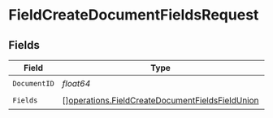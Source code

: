 # FieldCreateDocumentFieldsRequest


## Fields

| Field                                                                                                              | Type                                                                                                               | Required                                                                                                           | Description                                                                                                        |
| ------------------------------------------------------------------------------------------------------------------ | ------------------------------------------------------------------------------------------------------------------ | ------------------------------------------------------------------------------------------------------------------ | ------------------------------------------------------------------------------------------------------------------ |
| `DocumentID`                                                                                                       | *float64*                                                                                                          | :heavy_check_mark:                                                                                                 | N/A                                                                                                                |
| `Fields`                                                                                                           | [][operations.FieldCreateDocumentFieldsFieldUnion](../../models/operations/fieldcreatedocumentfieldsfieldunion.md) | :heavy_check_mark:                                                                                                 | N/A                                                                                                                |